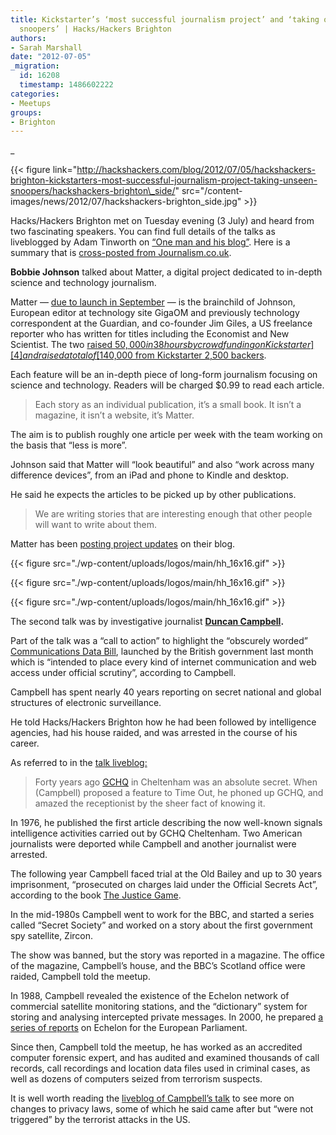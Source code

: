 ```yaml
---
title: Kickstarter’s ‘most successful journalism project’ and ‘taking on the unseen
  snoopers’ | Hacks/Hackers Brighton
authors:
- Sarah Marshall
date: "2012-07-05"
_migration:
  id: 16208
  timestamp: 1486602222
categories:
- Meetups
groups:
- Brighton
---
```


_

{{< figure link="http://hackshackers.com/blog/2012/07/05/hackshackers-brighton-kickstarters-most-successful-journalism-project-taking-unseen-snoopers/hackshackers-brighton\_side/" src="/content-images/news/2012/07/hackshackers-brighton\_side.jpg" >}}</p> 

Hacks/Hackers Brighton met on Tuesday evening (3 July) and heard from two fascinating speakers. You can find full details of the talks as liveblogged by Adam Tinworth on [&#8220;One man and his blog&#8221;][1]. Here is a summary that is [cross-posted from Journalism.co.uk][2].

</em>

**Bobbie Johnson** talked about Matter, a digital project dedicated to in-depth science and technology journalism.

Matter — [due to launch in September][3] — is the brainchild of Johnson, European editor at technology site GigaOM and previously technology correspondent at the Guardian, and co-founder Jim Giles, a US freelance reporter who has written for titles including the Economist and New Scientist. The two [raised $50,000 in 38 hours by crowdfunding on Kickstarter][4] and raised a total of [ $140,000 from Kickstarter 2,500 backers][5].

Each feature will be an in-depth piece of long-form journalism focusing on science and technology. Readers will be charged $0.99 to read each article.

> Each story as an individual publication, it&#8217;s a small book. It isn&#8217;t a magazine, it isn&#8217;t a website, it&#8217;s Matter.

The aim is to publish roughly one article per week with the team working on the basis that &#8220;less is more&#8221;.

Johnson said that Matter will &#8220;look beautiful&#8221; and also &#8220;work across many difference devices&#8221;, from an iPad and phone to Kindle and desktop.

He said he expects the articles to be picked up by other publications.

> We are writing stories that are interesting enough that other people will want to write about them.

Matter has been [posting project updates][6] on their blog.

{{< figure src="./wp-content/uploads/logos/main/hh_16x16.gif" >}}

{{< figure src="./wp-content/uploads/logos/main/hh_16x16.gif" >}}

{{< figure src="./wp-content/uploads/logos/main/hh_16x16.gif" >}}

The second talk was by investigative journalist **[Duncan Campbell][7].**

Part of the talk was a &#8220;call to action&#8221; to highlight the &#8220;obscurely worded&#8221; [Communications Data Bill][8], launched by the British government last month which is &#8220;intended to place every kind of internet communication and web access under official scrutiny&#8221;, according to Campbell.

Campbell has spent nearly 40 years reporting on secret national and global structures of electronic surveillance.

He told Hacks/Hackers Brighton how he had been followed by intelligence agencies, had his house raided, and was arrested in the course of his career.

As referred to in the [talk liveblog:][9]

> Forty years ago [GCHQ][10] in Cheltenham was an absolute secret. When (Campbell) proposed a feature to Time Out, he phoned up GCHQ, and amazed the receptionist by the sheer fact of knowing it.

In 1976, he published the first article describing the now well-known signals intelligence activities carried out by GCHQ Cheltenham. Two American journalists were deported while Campbell and another journalist were arrested.

The following year Campbell faced trial at the Old Bailey and up to 30 years imprisonment, &#8220;prosecuted on charges laid under the Official Secrets Act&#8221;, according to the book [The Justice Game][11].

In the mid-1980s Campbell went to work for the BBC, and started a series called &#8220;Secret Society&#8221; and worked on a story about the first government spy satellite, Zircon.

The show was banned, but the story was reported in a magazine. The office of the magazine, Campbell&#8217;s house, and the BBC&#8217;s Scotland office were raided, Campbell told the meetup.

In 1988, Campbell revealed the existence of the Echelon network of commercial satellite monitoring stations, and the &#8220;dictionary&#8221; system for storing and analysing intercepted private messages. In 2000, he prepared [a series of reports][12] on Echelon for the European Parliament.

Since then, Campbell told the meetup, he has worked as an accredited computer forensic expert, and has audited and examined thousands of call records, call recordings and location data files used in criminal cases, as well as dozens of computers seized from terrorism suspects.

It is well worth reading the [liveblog of Campbell&#8217;s talk][9] to see more on changes to privacy laws, some of which he said came after but &#8220;were not triggered&#8221; by the terrorist attacks in the US.

 [1]: http://www.onemanandhisblog.com/archives/2012/07/hacks-hackers_brighton_matter_surveillance.html "Adam Tinworth's blog"
 [2]: http://blogs.journalism.co.uk/2012/07/05/hhbtn-kickstarters-most-successful-journalism-project-and-taking-on-the-unseen-snoopers/ "Journalism.co.uk"
 [3]: http://www.journalism.co.uk/news/digital-long-form-journalism-project-matter-aiming-for-september-launch/s2/a549767/
 [4]: www.journalism.co.uk/news-features/crowdfunding-journalism-how-one-project-secured-50-000-in-38-hours/s5/a548115/
 [5]: http://www.journalism.co.uk/news/crowd-funded-digital-journalism-project-matter-raises-140-000-dollars/s2/a548513/
 [6]: http://blog.readmatter.com/
 [7]: http://en.wikipedia.org/wiki/Duncan_Campbell_%28journalist%29 "Duncan Campbell on Wikipedia"
 [8]: http://www.homeoffice.gov.uk/media-centre/news/communications-data-bill
 [9]: http://www.onemanandhisblog.com/archives/2012/07/hacks-hackers_brighton_matter_surveillance.html
 [10]: http://en.wikipedia.org/wiki/Government_Communications_Headquarters "Government Communications Headquarters"
 [11]: http://j.mp/NaLnn9
 [12]: http://j.mp/L336xM
